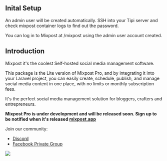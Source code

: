 ## Inital Setup

An admin user will be created automatically. SSH into your Tipi server and check mixpost container logs to find out the password.

You can log in to Mixpost at /mixpost using the admin user account created.

## Introduction

Mixpost it's the coolest Self-hosted social media management software.

This package is the Lite version of Mixpost Pro, and by integrating it into your Laravel project, you can easily create, schedule, publish, and manage social media content in one place, with no limits or monthly subscription fees.

It's the perfect social media management solution for bloggers, crafters and entrepreneurs.

**Mixpost Pro is under development and will be released soon. Sign up to be notified when it's released [mixpost.app](https://mixpost.app/)**

Join our community:

-   [Discord](https://discord.gg/5YdseZnK2Z)
-   [Facebook Private Group](https://www.facebook.com/groups/inovector)

[![](https://github.com/inovector/mixpost/raw/main/art/cover.png?v=3)](https://mixpost.app)
